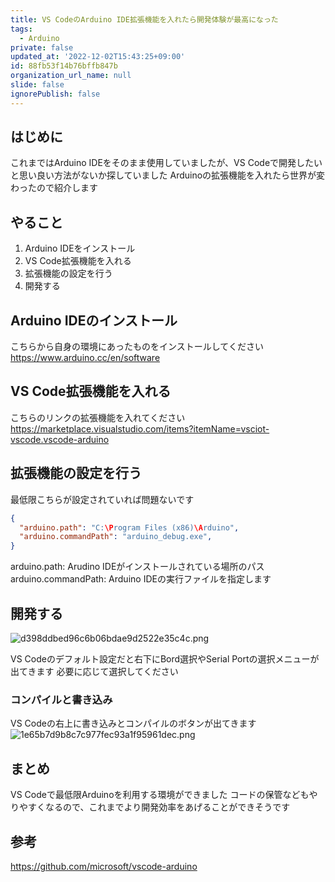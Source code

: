```yaml
---
title: VS CodeのArduino IDE拡張機能を入れたら開発体験が最高になった
tags:
  - Arduino
private: false
updated_at: '2022-12-02T15:43:25+09:00'
id: 88fb53f14b76bffb847b
organization_url_name: null
slide: false
ignorePublish: false
---
```

## はじめに
これまではArduino IDEをそのまま使用していましたが、VS Codeで開発したいと思い良い方法がないか探していました
Arduinoの拡張機能を入れたら世界が変わったので紹介します

## やること
1. Arduino IDEをインストール
1. VS Code拡張機能を入れる
1. 拡張機能の設定を行う
1. 開発する

## Arduino IDEのインストール
こちらから自身の環境にあったものをインストールしてください
https://www.arduino.cc/en/software

## VS Code拡張機能を入れる
こちらのリンクの拡張機能を入れてください
https://marketplace.visualstudio.com/items?itemName=vsciot-vscode.vscode-arduino

## 拡張機能の設定を行う
最低限こちらが設定されていれば問題ないです
```json
{
  "arduino.path": "C:\Program Files (x86)\Arduino",
  "arduino.commandPath": "arduino_debug.exe",
}
```
arduino.path: Arudino IDEがインストールされている場所のパス
arduino.commandPath: Arduino IDEの実行ファイルを指定します

## 開発する
![d398ddbed96c6b06bdae9d2522e35c4c.png](https://qiita-image-store.s3.ap-northeast-1.amazonaws.com/0/362594/5bb7f54f-5505-078f-461e-eef7d6418346.png)

VS Codeのデフォルト設定だと右下にBord選択やSerial Portの選択メニューが出てきます
必要に応じて選択してください

### コンパイルと書き込み
VS Codeの右上に書き込みとコンパイルのボタンが出てきます
![1e65b7d9b8c7c977fec93a1f95961dec.png](https://qiita-image-store.s3.ap-northeast-1.amazonaws.com/0/362594/ec0a3e57-3f00-5ca0-913f-5184a25f486c.png)

## まとめ
VS Codeで最低限Arduinoを利用する環境ができました
コードの保管などもやりやすくなるので、これまでより開発効率をあげることができそうです

## 参考
https://github.com/microsoft/vscode-arduino
